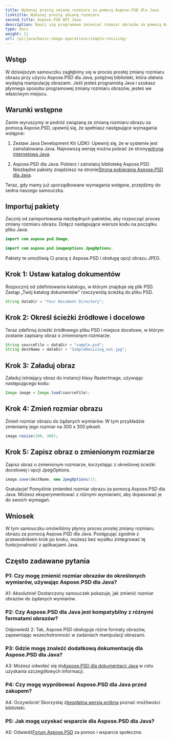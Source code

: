 ```yaml
---
title: Wykonaj prostą zmianę rozmiaru za pomocą Aspose.PSD dla Java
linktitle: Wykonaj prostą zmianę rozmiaru
second_title: Aspose.PSD API Java
description: Naucz się programowo zmieniać rozmiar obrazów za pomocą Aspose.PSD dla Java. Postępuj zgodnie z naszym przewodnikiem krok po kroku, aby efektywnie manipulować obrazami.
type: docs
weight: 11
url: /pl/java/basic-image-operations/simple-resizing/
---
```

## Wstęp

W dzisiejszym samouczku zagłębimy się w proces prostej zmiany rozmiaru obrazu przy użyciu Aspose.PSD dla Java, potężnej biblioteki, która ułatwia wydajną manipulację obrazami. Jeśli jesteś programistą Java i szukasz płynnego sposobu programowej zmiany rozmiaru obrazów, jesteś we właściwym miejscu.

## Warunki wstępne

Zanim wyruszymy w podróż związaną ze zmianą rozmiaru obrazu za pomocą Aspose.PSD, upewnij się, że spełniasz następujące wymagania wstępne:

1. Zestaw Java Development Kit (JDK): Upewnij się, że w systemie jest zainstalowana Java. Najnowszą wersję można pobrać ze strony[witryna internetowa Java](https://www.oracle.com/java/).

2.  Aspose.PSD dla Java: Pobierz i zainstaluj bibliotekę Aspose.PSD. Niezbędne pakiety znajdziesz na stronie[Strona pobierania Aspose.PSD dla Java](https://releases.aspose.com/psd/java/).

Teraz, gdy mamy już uporządkowane wymagania wstępne, przejdźmy do sedna naszego samouczka.

## Importuj pakiety

Zacznij od zaimportowania niezbędnych pakietów, aby rozpocząć proces zmiany rozmiaru obrazu. Dołącz następujące wiersze kodu na początku pliku Java:

```java
import com.aspose.psd.Image;

import com.aspose.psd.imageoptions.JpegOptions;
```

Pakiety te umożliwią Ci pracę z Aspose.PSD i obsługę opcji obrazu JPEG.

## Krok 1: Ustaw katalog dokumentów

Rozpocznij od zdefiniowania katalogu, w którym znajduje się plik PSD. Zastąp „Twój katalog dokumentów” rzeczywistą ścieżką do pliku PSD.

```java
String dataDir = "Your Document Directory";
```

## Krok 2: Określ ścieżki źródłowe i docelowe

Teraz zdefiniuj ścieżki źródłowego pliku PSD i miejsce docelowe, w którym zostanie zapisany obraz o zmienionym rozmiarze.

```java
String sourceFile = dataDir + "sample.psd";
String destName = dataDir + "SimpleResizing_out.jpg";
```

## Krok 3: Załaduj obraz

Załaduj istniejący obraz do instancji klasy RasterImage, używając następującego kodu:

```java
Image image = Image.load(sourceFile);
```

## Krok 4: Zmień rozmiar obrazu

Zmień rozmiar obrazu do żądanych wymiarów. W tym przykładzie zmieniamy jego rozmiar na 300 x 300 pikseli.

```java
image.resize(300, 300);
```

## Krok 5: Zapisz obraz o zmienionym rozmiarze

Zapisz obraz o zmienionym rozmiarze, korzystając z określonej ścieżki docelowej i opcji JpegOptions.

```java
image.save(destName, new JpegOptions());
```

Gratulacje! Pomyślnie zmieniłeś rozmiar obrazu za pomocą Aspose.PSD dla Java. Możesz eksperymentować z różnymi wymiarami, aby dopasować je do swoich wymagań.

## Wniosek

W tym samouczku omówiliśmy płynny proces prostej zmiany rozmiaru obrazu za pomocą Aspose.PSD dla Java. Postępując zgodnie z przewodnikiem krok po kroku, możesz bez wysiłku zintegrować tę funkcjonalność z aplikacjami Java.

## Często zadawane pytania

### P1: Czy mogę zmienić rozmiar obrazów do określonych wymiarów, używając Aspose.PSD dla Java?

A1: Absolutnie! Dostarczony samouczek pokazuje, jak zmienić rozmiar obrazów do żądanych wymiarów.

### P2: Czy Aspose.PSD dla Java jest kompatybilny z różnymi formatami obrazów?

Odpowiedź 2: Tak, Aspose.PSD obsługuje różne formaty obrazów, zapewniając wszechstronność w zadaniach manipulacji obrazami.

### P3: Gdzie mogę znaleźć dodatkową dokumentację dla Aspose.PSD dla Java?

 A3: Możesz odwołać się do[Aspose.PSD dla dokumentacji Java](https://reference.aspose.com/psd/java/) w celu uzyskania szczegółowych informacji.

### P4: Czy mogę wypróbować Aspose.PSD dla Java przed zakupem?

 A4: Oczywiście! Skorzystaj z[bezpłatna wersja próbna](https://releases.aspose.com/) poznać możliwości biblioteki.

### P5: Jak mogę uzyskać wsparcie dla Aspose.PSD dla Java?

 A5: Odwiedź[Forum Aspose.PSD](https://forum.aspose.com/c/psd/34) za pomoc i wsparcie społeczne.